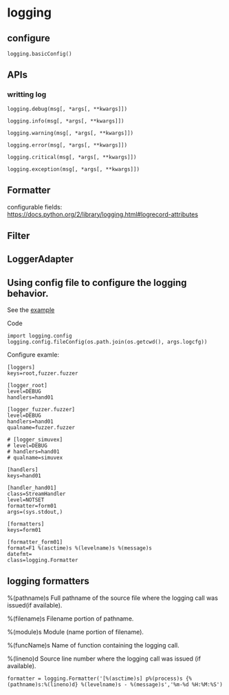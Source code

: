 # logging


## configure

```
logging.basicConfig()
```

## APIs

### writting log

```
logging.debug(msg[, *args[, **kwargs]])

logging.info(msg[, *args[, **kwargs]])

logging.warning(msg[, *args[, **kwargs]])

logging.error(msg[, *args[, **kwargs]])

logging.critical(msg[, *args[, **kwargs]])

logging.exception(msg[, *args[, **kwargs]])

```

## Formatter

configurable fields: https://docs.python.org/2/library/logging.html#logrecord-attributes

## Filter

## LoggerAdapter

## Using config file to configure the logging behavior.

See the [example](https://github.com/benquike/fuzzer/commit/955d5c29ebbd54e0290d775962f7f369d413261f)

Code

```
import logging.config
logging.config.fileConfig(os.path.join(os.getcwd(), args.logcfg))
```

Configure examle:
```
[loggers]
keys=root,fuzzer.fuzzer

[logger_root]
level=DEBUG
handlers=hand01

[logger_fuzzer.fuzzer]
level=DEBUG
handlers=hand01
qualname=fuzzer.fuzzer

# [logger_simuvex]
# level=DEBUG
# handlers=hand01
# qualname=simuvex

[handlers]
keys=hand01

[handler_hand01]
class=StreamHandler
level=NOTSET
formatter=form01
args=(sys.stdout,)

[formatters]
keys=form01

[formatter_form01]
format=F1 %(asctime)s %(levelname)s %(message)s
datefmt=
class=logging.Formatter
```


## logging formatters


%(pathname)s Full pathname of the source file where the logging call was issued(if available).

%(filename)s Filename portion of pathname.

%(module)s Module (name portion of filename).

%(funcName)s Name of function containing the logging call.

%(lineno)d Source line number where the logging call was issued (if available).

```
formatter = logging.Formatter('[%(asctime)s] p%(process)s {%(pathname)s:%(lineno)d} %(levelname)s - %(message)s','%m-%d %H:%M:%S')
```
